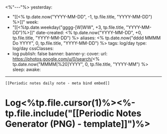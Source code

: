 <%"---"%>
yesterday: 
  - "[[<% tp.date.now("YYYY-MM-DD", -1, tp.file.title, "YYYY-MM-DD") %>]]"
week: 
  - "[[<%tp.date.weekday("gggg-[W]WW", +3, tp.file.title, "YYYY-MM-DD")%>]]" 
date-created: <% tp.date.now("YYYY-MM-DD", +0, tp.file.title, "YYYY-MM-DD") %>
aliases: <% tp.date.now("dddd MMMM Do YYYY", 0, tp.file.title, "YYYY-MM-DD") %>
tags: log/day
type: log/day
cssClasses:
  - log
publish: false
banner: 
banner-y: 
cover: 
url: https://photos.google.com/u/0/search/<% tp.date.now("MMMM[%20]YYYY", 0, tp.file.title, "YYYY-MM") %>
sleep: 
awake:
---

```meta-bind-embed
[[Periodic notes daily note - meta bind embed]]
```

# Log<%tp.file.cursor(1)%><%-tp.file.include("[[Periodic Notes Generator (PNG) - template]]")%>